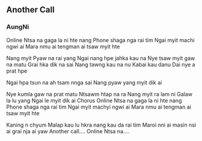 ## Another Call

### AungNi

Online Ntsa na gaga la ni hte nang
Phone shaga nga rai tim
Ngai myit machi ngwi ai
Mara nmu ai tengman ai tsaw myit hte

Nang myit Pyaw na rai yang
Ngai nang hpe jahka kau na
Nye tsaw myit gaw na matu
Grai hka dik na sai
Nang tawng kau na nu
Kabai kau danu
Dai nye a prat hpe

Ngai hpa tsun na ah tsam nnga sai
Nang pyaw yang myit dik ai

Nye kumla gaw na prat matu
Ntsawm htap na ra
Nang myit ra lam ni Galaw la lu yang
Ngai le myit dik ai
Chorus
Online Ntsa na gaga la ni hte nang
Phone shaga nga rai tim
Ngai myit machyi ngwi ai
Mara nmu ai tengman ai tsaw myit hte

Kaning n chyum
Malap kau lu hkra nang kau da rai tim
Maroi nni ai masin nsi ai grai nja ai yaw
Another call….
Online Ntsa na….
